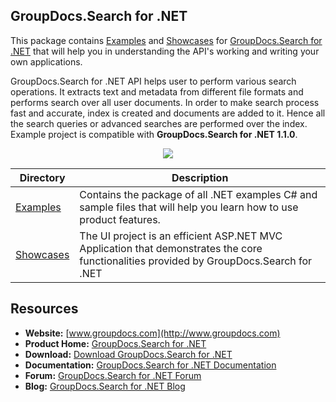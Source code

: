 ## GroupDocs.Search for .NET

This package contains [Examples](https://github.com/groupdocs-search/GroupDocs.Search-for-.NET/tree/master/Examples) and [Showcases](https://github.com/groupdocs-search/GroupDocs.Search-for-.NET/tree/master/Showcases/GroupDocs.Search-UI) for [GroupDocs.Search for .NET](https://www.groupdocs.com/products/search/net) that will help you in understanding the API's working and writing your own applications.

GroupDocs.Search for .NET API helps user to perform various search operations. It extracts text and metadata from different file formats and performs search over all user documents. In order to make search process fast and accurate, index is created and documents are added to it. Hence all the search queries or advanced searches are performed over the index.
Example project is compatible with **GroupDocs.Search for .NET 1.1.0**.

<p align="center">

  <a title="Download complete GroupDocs.Search for .NET source code" href="https://codeload.github.com/groupdocs-search/GroupDocs.Search-for-.NET/zip/master">
	<img src="https://raw.github.com/AsposeExamples/java-examples-dashboard/master/images/downloadZip-Button-Large.png" />
  </a>
</p>

Directory | Description
--------- | -----------
[Examples](https://github.com/groupdocs-search/GroupDocs.Search-for-.NET/tree/master/Examples)  | Contains the package of all .NET examples C# and sample files that will help you learn how to use product features. 
[Showcases](https://github.com/groupdocs-search/GroupDocs.Search-for-.NET/tree/master/Showcases/GroupDocs.Search-UI)  | The UI project is an efficient ASP.NET MVC Application that demonstrates the core functionalities provided by GroupDocs.Search for .NET

## Resources

+ **Website:** [www.groupdocs.com](http://www.groupdocs.com)
+ **Product Home:** [GroupDocs.Search for .NET](https://www.groupdocs.com/products/search/net)
+ **Download:** [Download GroupDocs.Search for .NET](https://downloads.groupdocs.com/search/net)
+ **Documentation:** [GroupDocs.Search for .NET Documentation](https://docs.groupdocs.com/display/searchnet/Getting+Started)
+ **Forum:** [GroupDocs.Search for .NET Forum](https://forum.groupdocs.com/c/search)
+ **Blog:** [GroupDocs.Search for .NET Blog](https://blog.groupdocs.com/category/groupdocs-search-product-family/)
